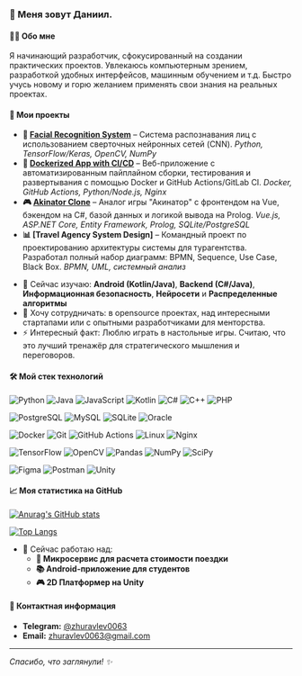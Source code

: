 ### 👋 Меня зовут Даниил.

#### 👨‍💻 Обо мне
Я начинающий разработчик, сфокусированный на создании практических проектов. Увлекаюсь компьютерным зрением, разработкой удобных интерфейсов, машинным обучением и т.д. Быстро учусь новому и горю желанием применять свои знания на реальных проектах.

#### 📂 Мои проекты
*   **🧠 [Facial Recognition System](https://github.com/your-username/face-recognition)** – Система распознавания лиц с использованием сверточных нейронных сетей (CNN). *Python, TensorFlow/Keras, OpenCV, NumPy*
*   **🐳 [Dockerized App with CI/CD](https://github.com/zhuravlev0063/Docker)** – Веб-приложение с автоматизированным пайплайном сборки, тестирования и развертывания с помощью Docker и GitHub Actions/GitLab CI. *Docker, GitHub Actions, Python/Node.js, Nginx*
*   **🎮 [Akinator Clone](https://github.com/your-username/akinator-clone)** – Аналог игры "Акинатор" с фронтендом на Vue, бэкендом на C#, базой данных и логикой вывода на Prolog. *Vue.js, ASP.NET Core, Entity Framework, Prolog, SQLite/PostgreSQL*
*   **📊 [Travel Agency System Design]** – Командный проект по проектированию архитектуры системы для турагентства. Разработал полный набор диаграмм: BPMN, Sequence, Use Case, Black Box. *BPMN, UML, системный анализ*

- 🌱 Сейчас изучаю: **Android (Kotlin/Java)**, **Backend (C#/Java)**, **Информационная безопасность**, **Нейросети** и **Распределенные алгоритмы**
- 👯 Хочу сотрудничать: в opensource проектах, над интересными стартапами или с опытными разработчиками для менторства.
- ⚡ Интересный факт: Люблю играть в настольные игры. Считаю, что это лучший тренажёр для стратегического мышления и переговоров.

#### 🛠️ Мой стек технологий

![Python](https://img.shields.io/badge/Python-3776AB?style=for-the-badge&logo=python&logoColor=white)
![Java](https://img.shields.io/badge/Java-ED8B00?style=for-the-badge&logo=openjdk&logoColor=white)
![JavaScript](https://img.shields.io/badge/JavaScript-F7DF1E?style=for-the-badge&logo=javascript&logoColor=black)
![Kotlin](https://img.shields.io/badge/Kotlin-7F52FF?style=for-the-badge&logo=kotlin&logoColor=white)
![C#](https://img.shields.io/badge/C%23-239120?style=for-the-badge&logo=c-sharp&logoColor=white)
![C++](https://img.shields.io/badge/C%2B%2B-00599C?style=for-the-badge&logo=c%2B%2B&logoColor=white)
![PHP](https://img.shields.io/badge/PHP-777BB4?style=for-the-badge&logo=php&logoColor=white)

![PostgreSQL](https://img.shields.io/badge/PostgreSQL-316192?style=for-the-badge&logo=postgresql&logoColor=white)
![MySQL](https://img.shields.io/badge/MySQL-4479A1?style=for-the-badge&logo=mysql&logoColor=white)
![SQLite](https://img.shields.io/badge/SQLite-003B57?style=for-the-badge&logo=sqlite&logoColor=white)
![Oracle](https://img.shields.io/badge/Oracle-F80000?style=for-the-badge&logo=oracle&logoColor=white)

![Docker](https://img.shields.io/badge/Docker-2496ED?style=for-the-badge&logo=docker&logoColor=white)
![Git](https://img.shields.io/badge/Git-F05032?style=for-the-badge&logo=git&logoColor=white)
![GitHub Actions](https://img.shields.io/badge/GitHub_Actions-2088FF?style=for-the-badge&logo=github-actions&logoColor=white)
![Linux](https://img.shields.io/badge/Linux-FCC624?style=for-the-badge&logo=linux&logoColor=black)
![Nginx](https://img.shields.io/badge/Nginx-009639?style=for-the-badge&logo=nginx&logoColor=white)

![TensorFlow](https://img.shields.io/badge/TensorFlow-FF6F00?style=for-the-badge&logo=tensorflow&logoColor=white)
![OpenCV](https://img.shields.io/badge/OpenCV-5C3EE8?style=for-the-badge&logo=opencv&logoColor=white)
![Pandas](https://img.shields.io/badge/Pandas-150458?style=for-the-badge&logo=pandas&logoColor=white)
![NumPy](https://img.shields.io/badge/NumPy-013243?style=for-the-badge&logo=numpy&logoColor=white)
![SciPy](https://img.shields.io/badge/SciPy-8CAAE6?style=for-the-badge&logo=scipy&logoColor=white)

![Figma](https://img.shields.io/badge/Figma-F24E1E?style=for-the-badge&logo=figma&logoColor=white)
![Postman](https://img.shields.io/badge/Postman-FF6C37?style=for-the-badge&logo=postman&logoColor=white)
![Unity](https://img.shields.io/badge/Unity-000000?style=for-the-badge&logo=unity&logoColor=white)

#### 📈 Моя статистика на GitHub

[![Anurag's GitHub stats](https://github-readme-stats.vercel.app/api?username=zhuravlev0063&show_icons=true&theme=radical)](https://github.com/anuraghazra/github-readme-stats)

[![Top Langs](https://github-readme-stats.vercel.app/api/top-langs/?username=zhuravlev0063&layout=compact&theme=radical)](https://github.com/anuraghazra/github-readme-stats)

- 🔭 Сейчас работаю над:
  - **🚖 Микросервис для расчета стоимости поездки**
  - **📚 Android-приложение для студентов**
  - **🎮 2D Платформер на Unity**


#### 💼 Контактная информация
- **Telegram:** [@zhuravlev0063](https://t.me/zhuravlev0063)
- **Email:** [zhuravlev0063@gmail.com](mailto:zhuravlev0063@gmail.com)
---
*Спасибо, что заглянули! ✨*
